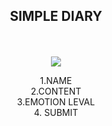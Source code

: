 <div align="center">
  
## SIMPLE DIARY

<br>
<br>
<div>
  
<img src="https://github.com/dev-kimgoeun/simplediary/assets/148428523/43679c83-cccc-47c7-b977-1f6b38a550da)"/>

</div>

1.NAME <br>
2.CONTENT <br>
3.EMOTION LEVAL <br>
4. SUBMIT <br>

</div>
